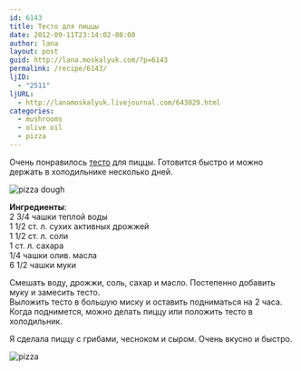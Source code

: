 ```yaml
---
id: 6143
title: Тесто для пиццы
date: 2012-09-11T23:14:02-08:00
author: lana
layout: post
guid: http://lana.moskalyuk.com/?p=6143
permalink: /recipe/6143/
ljID:
  - "2511"
ljURL:
  - http://lanamoskalyuk.livejournal.com/643029.html
categories:
  - mushrooms
  - olive oil
  - pizza
---
```

Очень понравилось [тесто](http://www.mybakingaddiction.com/no-knead-pizza-dough-recipe/) для пиццы. Готовится быстро и можно держать в холодильнике несколько дней.

![pizza dough](http://farm9.staticflickr.com/8438/7978812722_52003df625_c.jpg) 

**Ингредиенты**:  
2 3/4 чашки теплой воды  
1 1/2 ст. л. сухих активных дрожжей  
1 1/2 ст. л. соли  
1 ст. л. сахара  
1/4 чашки олив. масла  
6 1/2 чашки муки

Смешать воду, дрожжи, соль, сахар и масло. Постепенно добавить муку и замесить тесто.  
Выложить тесто в большую миску и оставить подниматься на 2 часа.  
Когда поднимется, можно делать пиццу или положить тесто в холодильник.

Я сделала пиццу с грибами, чесноком и сыром. Очень вкусно и быстро.

![pizza](http://farm9.staticflickr.com/8300/7978812921_642e25fe31_c.jpg)